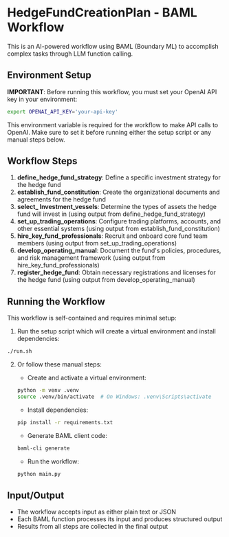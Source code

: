 # HedgeFundCreationPlan - BAML Workflow

This is an AI-powered workflow using BAML (Boundary ML) to accomplish complex tasks through LLM function calling.

## Environment Setup

**IMPORTANT**: Before running this workflow, you must set your OpenAI API key in your environment:

```bash
export OPENAI_API_KEY='your-api-key'
```

This environment variable is required for the workflow to make API calls to OpenAI. Make sure to set it before running either the setup script or any manual steps below.

## Workflow Steps

1. **define_hedge_fund_strategy**: Define a specific investment strategy for the hedge fund
2. **establish_fund_constitution**: Create the organizational documents and agreements for the hedge fund
3. **select_ Investment_vessels**: Determine the types of assets the hedge fund will invest in (using output from define_hedge_fund_strategy)
4. **set_up_trading_operations**: Configure trading platforms, accounts, and other essential systems (using output from establish_fund_constitution)
5. **hire_key_fund_professionals**: Recruit and onboard core fund team members (using output from set_up_trading_operations)
6. **develop_operating_manual**: Document the fund's policies, procedures, and risk management framework (using output from hire_key_fund_professionals)
7. **register_hedge_fund**: Obtain necessary registrations and licenses for the hedge fund (using output from develop_operating_manual)

## Running the Workflow

This workflow is self-contained and requires minimal setup:

1. Run the setup script which will create a virtual environment and install dependencies:
```bash
./run.sh
```

2. Or follow these manual steps:
   * Create and activate a virtual environment:
   ```bash
   python -m venv .venv
   source .venv/bin/activate  # On Windows: .venv\Scripts\activate
   ```

   * Install dependencies:
   ```bash
   pip install -r requirements.txt
   ```

   * Generate BAML client code:
   ```bash
   baml-cli generate
   ```

   * Run the workflow:
   ```bash
   python main.py
   ```

## Input/Output

- The workflow accepts input as either plain text or JSON
- Each BAML function processes its input and produces structured output
- Results from all steps are collected in the final output
